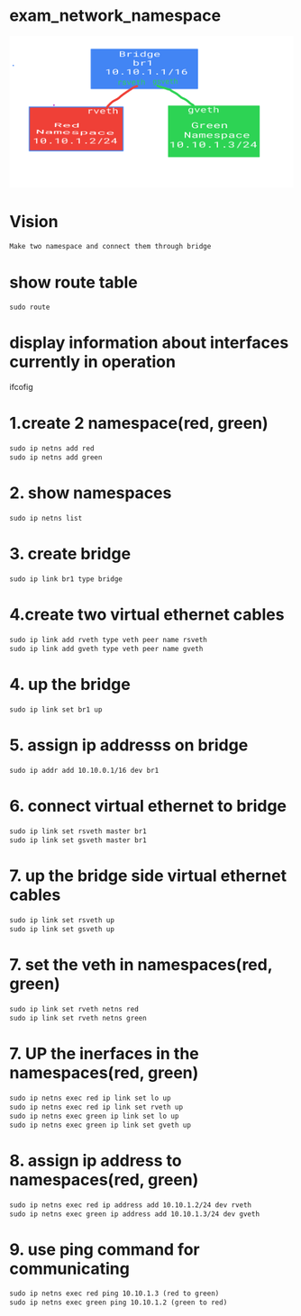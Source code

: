# exam_network_namespace

![My Image](images/network.png)

# Vision
    Make two namespace and connect them through bridge

# show route table
    sudo route

# display information about interfaces currently in operation
ifcofig

# 1.create 2 namespace(red, green)
    sudo ip netns add red
    sudo ip netns add green

# 2. show namespaces
    sudo ip netns list

# 3. create bridge
    sudo ip link br1 type bridge

# 4.create two virtual ethernet cables
    sudo ip link add rveth type veth peer name rsveth
    sudo ip link add gveth type veth peer name gveth

# 4. up the bridge
    sudo ip link set br1 up

# 5. assign ip addresss on bridge
    sudo ip addr add 10.10.0.1/16 dev br1

# 6. connect virtual ethernet to bridge
    sudo ip link set rsveth master br1
    sudo ip link set gsveth master br1

# 7. up the bridge side virtual ethernet cables
    sudo ip link set rsveth up
    sudo ip link set gsveth up

# 7. set the veth in namespaces(red, green)
    sudo ip link set rveth netns red
    sudo ip link set rveth netns green

# 7. UP the inerfaces in the namespaces(red, green)
    sudo ip netns exec red ip link set lo up
    sudo ip netns exec red ip link set rveth up
    sudo ip netns exec green ip link set lo up
    sudo ip netns exec green ip link set gveth up

# 8. assign ip address to namespaces(red, green)
    sudo ip netns exec red ip address add 10.10.1.2/24 dev rveth
    sudo ip netns exec green ip address add 10.10.1.3/24 dev gveth

# 9. use ping command for communicating 
    sudo ip netns exec red ping 10.10.1.3 (red to green)
    sudo ip netns exec green ping 10.10.1.2 (green to red)
